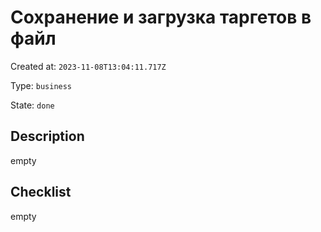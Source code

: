 # Сохранение и загрузка таргетов в файл

Created at: `2023-11-08T13:04:11.717Z`

Type: `business`

State: `done`

## Description
empty

## Checklist
empty
